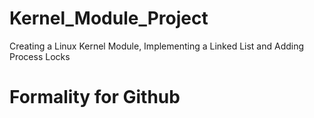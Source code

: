 # Kernel_Module_Project
Creating a Linux Kernel Module, Implementing a Linked List and Adding Process Locks

# Formality for Github
